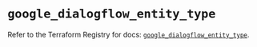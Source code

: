 # `google_dialogflow_entity_type`

Refer to the Terraform Registry for docs: [`google_dialogflow_entity_type`](https://registry.terraform.io/providers/hashicorp/google-beta/5.18.0/docs/resources/google_dialogflow_entity_type).
